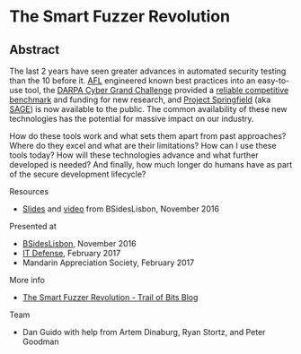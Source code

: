 # The Smart Fuzzer Revolution

## Abstract

The last 2 years have seen greater advances in automated security testing than the 10 before it. [AFL](http://lcamtuf.coredump.cx/afl/) engineered known best practices into an easy-to-use tool, the [DARPA Cyber Grand Challenge](http://archive.darpa.mil/CyberGrandChallenge_CompetitorSite/) provided a [reliable competitive benchmark](https://github.com/trailofbits/cb-multios) and funding for new research, and [Project Springfield](https://www.microsoft.com/en-us/springfield/) (aka [SAGE](https://patricegodefroid.github.io/public_psfiles/ndss2008.pdf)) is now available to the public. The common availability of these new technologies has the potential for massive impact on our industry.

How do these tools work and what sets them apart from past approaches? Where do they excel and what are their limitations? How can I use these tools today? How will these technologies advance and what further developed is needed? And finally, how much longer do humans have as part of the secure development lifecycle?

Resources
* [Slides](https://docs.google.com/presentation/d/1FgcMRv_pwgOh1yL5y4GFsl1ozFwd6PMNGlMi2ONkGec/edit?usp=sharing) and [video](https://www.youtube.com/watch?v=g1E2Ce5cBhI) from BSidesLisbon, November 2016

Presented at
* [BSidesLisbon](https://www.bsideslisbon.org/2016/speakers/#1), November 2016
* [IT Defense](https://www.it-defense.de/it-defense-2017/programm/vortraege/#c942), February 2017
* Mandarin Appreciation Society, February 2017

More info
* [The Smart Fuzzer Revolution - Trail of Bits Blog](https://blog.trailofbits.com/2017/02/16/the-smart-fuzzer-revolution/)

Team
* Dan Guido with help from Artem Dinaburg, Ryan Stortz, and Peter Goodman
